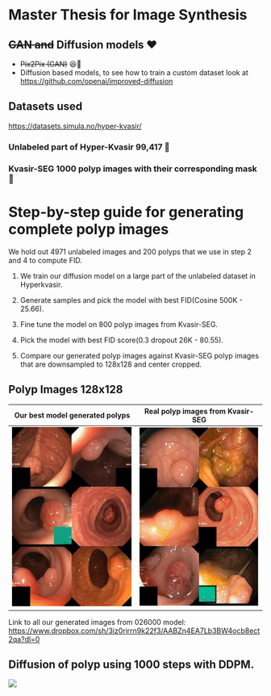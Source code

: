 # Master Thesis for Image Synthesis 

## ~~GAN and~~ Diffusion models :heart:
- ~~Pix2Pix (GAN)~~ :satisfied::wave: 
- Diffusion based models, to see how to train a custom dataset look at https://github.com/openai/improved-diffusion

## Datasets used
https://datasets.simula.no/hyper-kvasir/
### Unlabeled part of Hyper-Kvasir 99,417 :raised_hands:
### Kvasir-SEG 1000 polyp images with their corresponding mask :mag_right:

# Step-by-step guide for generating complete polyp images

We hold out 4971 unlabeled images and 200 polyps that we use in step 2 and 4 to compute FID.

1. We train our diffusion model on a large part of the unlabeled dataset in Hyperkvasir.

2. Generate samples and pick the model with best FID(Cosine 500K - 25.66).

3. Fine tune the model on 800 polyp images from Kvasir-SEG.

4. Pick the model with best FID score(0.3 dropout 26K - 80.55).

5. Compare our generated polyp images against Kvasir-SEG polyp images that are downsampled to 128x128 and center cropped.

## Polyp Images 128x128
Our best model generated polyps             |  Real polyp images from Kvasir-SEG 
:-------------------------:|:-------------------------:
![](github-images/our_polyps.png)  |  ![](github-images/kvasir_polyps.png)

Link to all our generated images from 026000 model: https://www.dropbox.com/sh/3iz0rirrn9k22f3/AABZn4EA7Lb3BW4ocb8ect2qa?dl=0

## Diffusion of polyp using 1000 steps with DDPM.
![](github-images/fp_out2.gif)
